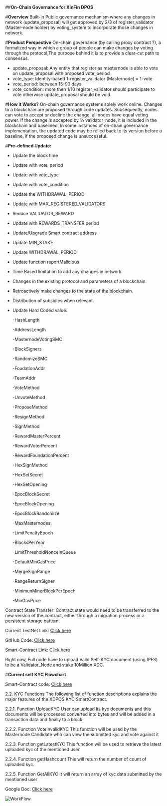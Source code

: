 ﻿
##**On-Chain Governance for XinFin DPOS**

#**Overview**
Built-in Public governance mechanism where any changes in network (update_proposal) will get approved by 2/3 of register_validator (Master-node holder) by voting_system to incorporate those changes in network.

#**Product Perspective**
On-chain governance (by calling proxy contract ?), a formalized way in which a group of people can make changes by voting through the protocol,The purpose behind it is to provide a clear-cut path to consensus. 


* update_proposal: Any entity that register as  masternode is able to vote on update_proposal with proposed vote_period
* vote_type: Identity-based 1-register_validator (Masternode) = 1-vote
* vote_period: between 15-90 days
* vote_condition: more then 1/10 register_validator should participate to vote otherwise update_proposal should be void.


#**How it Works?**
On-chain governance systems solely work online. Changes to a blockchain are proposed through code updates. Subsequently, nodes can vote to accept or decline the change. all nodes have equal voting power.  If the change is accepted by ⅔ validator_node, it is included in the blockchain and baselined. In some instances of on-chain governance implementation, the updated code may be rolled back to its version before a baseline, if the proposed change is unsuccessful.


#**Pre-defined Update:**

* Update the block time
* Update with vote_period
* Update with vote_type
* Update with vote_condition
* Update the WITHDRAWAL_PERIOD 
* Update with MAX_REGISTERED_VALIDATORS 
* Reduce VALIDATOR_REWARD
* Update with REWARDS_TRANSFER period
* Update/Upgrade Smart contract address
* Update MIN_STAKE
* Update WITHDRAWAL_PERIOD 
* Update function reportMalicious 
* Time Based limitation to add any changes in network
* Changes in the existing protocol and parameters of a blockchain.
* Retroactively make changes to the state of the blockchain.
* Distribution of subsidies when relevant.
* Update Hard Coded value:

    -HashLength

    -AddressLength

    -MasternodeVotingSMC

    -BlockSigners

    -RandomizeSMC

    -FoudationAddr

    -TeamAddr

    -VoteMethod

    -UnvoteMethod

    -ProposeMethod

    -ResignMethod

    -SignMethod

    -RewardMasterPercent

    -RewardVoterPercent

    -RewardFoundationPercent

    -HexSignMethod

    -HexSetSecret

    -HexSetOpening 

    -EpocBlockSecret

    -EpocBlockOpening

    -EpocBlockRandomize

    -MaxMasternodes

    -LimitPenaltyEpoch

    -BlocksPerYear

    -LimitThresholdNonceInQueue

    -DefaultMinGasPrice

    -MergeSignRange

    -RangeReturnSigner

    -MinimunMinerBlockPerEpoch

    -MinGasPrice


Contract State Transfer: Contract state would need to be transferred to the new version of the contract, either through a migration process or a persistent storage pattern.

Current TestNet Link: [Click here](https://XinFin.Network)

GitHub Code: [Click here](https://github.com/XinFinOrg/XDPoS-TestNet-Apothem)

Smart-Contract Link: [Click here](https://github.com/XinFinOrg/XDPoS-TestNet-Apothem/tree/master/contracts)

Right now, Full node have to upload Valid Self-KYC document (using IPFS) to be a Validator_Node and stake 10Million XDC.

#**Current self KYC Flowchart**

Smart-Contract code: [Click here](https://github.com/XinFinOrg/XDPoS-TestNet-Apothem/blob/master/contracts/validator/contract/XDCValidator.sol)


2.2. KYC Functions
The following list of function descriptions explains the major features of the XDPOS KYC SmartContract.

2.2.1.  Function UploadKYC
User can upload its kyc documents and this documents will be processed converted into bytes and will be added in a transaction data  and finally to a block

2.2.2.  Function VoteInvalidKYC
This function will be used by the Masternode Candidate who can view the submitted kyc and vote against it 	

2.2.3.  Function getLatestKYC
This function will be used to retrieve the latest  uploaded kyc of the mentioned user 

2.2.4.  Function getHashcount 
This will return the number of count of uploaded kyc.

2.2.5.  Function GetAllKYC
It will return an array of kyc data submitted by the mentioned user 


Google Doc: [Click here](https://docs.google.com/document/d/1GagNsOJaNgMj7UTMsUSKyJ_rBX9MjyDD5abd6dp1eOM/edit?usp=sharing_eil&ts=5c778823)

![WorkFlow](/assets/flow.jpg)